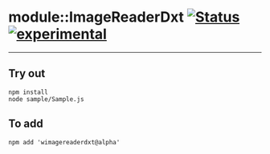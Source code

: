 
# module::ImageReaderDxt  [![Status](https://github.com/Wandalen/wImageReaderDxt/workflows/Publish/badge.svg)](https://github.com/Wandalen/wImageReaderDxt/actions?query=workflow%3APublish) [![experimental](https://img.shields.io/badge/stability-experimental-orange.svg)](https://github.com/emersion/stability-badges#experimental)

___

## Try out
```
npm install
node sample/Sample.js
```

## To add
```
npm add 'wimagereaderdxt@alpha'
```

